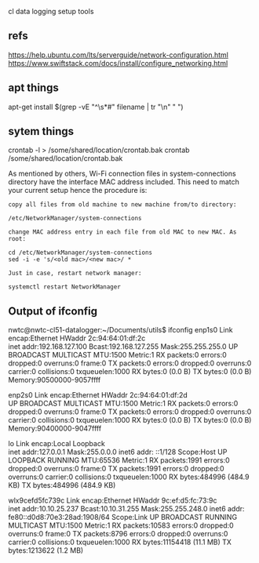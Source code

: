 cl data logging setup tools

refs
----------
https://help.ubuntu.com/lts/serverguide/network-configuration.html
https://www.swiftstack.com/docs/install/configure_networking.html

apt things
----------
apt-get install $(grep -vE "^\s*#" filename  | tr "\n" " ")

sytem things
----------------
crontab -l > /some/shared/location/crontab.bak
crontab /some/shared/location/crontab.bak

As mentioned by others, Wi-Fi connection files in system-connections directory have the interface MAC address included. This need to match your current setup hence the procedure is:

    copy all files from old machine to new machine from/to directory:

    /etc/NetworkManager/system-connections

    change MAC address entry in each file from old MAC to new MAC. As root:

    cd /etc/NetworkManager/system-connections
    sed -i -e 's/<old mac>/<new mac>/ *

    Just in case, restart network manager:

    systemctl restart NetworkManager



Output of ifconfig
--------------------
nwtc@nwtc-cl51-datalogger:~/Documents/utils$ ifconfig
enp1s0    Link encap:Ethernet  HWaddr 2c:94:64:01:df:2c  
          inet addr:192.168.127.100  Bcast:192.168.127.255  Mask:255.255.255.0
          UP BROADCAST MULTICAST  MTU:1500  Metric:1
          RX packets:0 errors:0 dropped:0 overruns:0 frame:0
          TX packets:0 errors:0 dropped:0 overruns:0 carrier:0
          collisions:0 txqueuelen:1000 
          RX bytes:0 (0.0 B)  TX bytes:0 (0.0 B)
          Memory:90500000-9057ffff 

enp2s0    Link encap:Ethernet  HWaddr 2c:94:64:01:df:2d  
          UP BROADCAST MULTICAST  MTU:1500  Metric:1
          RX packets:0 errors:0 dropped:0 overruns:0 frame:0
          TX packets:0 errors:0 dropped:0 overruns:0 carrier:0
          collisions:0 txqueuelen:1000 
          RX bytes:0 (0.0 B)  TX bytes:0 (0.0 B)
          Memory:90400000-9047ffff 

lo        Link encap:Local Loopback  
          inet addr:127.0.0.1  Mask:255.0.0.0
          inet6 addr: ::1/128 Scope:Host
          UP LOOPBACK RUNNING  MTU:65536  Metric:1
          RX packets:1991 errors:0 dropped:0 overruns:0 frame:0
          TX packets:1991 errors:0 dropped:0 overruns:0 carrier:0
          collisions:0 txqueuelen:1000 
          RX bytes:484996 (484.9 KB)  TX bytes:484996 (484.9 KB)

wlx9cefd5fc739c Link encap:Ethernet  HWaddr 9c:ef:d5:fc:73:9c  
          inet addr:10.10.25.237  Bcast:10.10.31.255  Mask:255.255.248.0
          inet6 addr: fe80::d0d8:70e3:28ad:1908/64 Scope:Link
          UP BROADCAST RUNNING MULTICAST  MTU:1500  Metric:1
          RX packets:10583 errors:0 dropped:0 overruns:0 frame:0
          TX packets:8796 errors:0 dropped:0 overruns:0 carrier:0
          collisions:0 txqueuelen:1000 
          RX bytes:11154418 (11.1 MB)  TX bytes:1213622 (1.2 MB)


